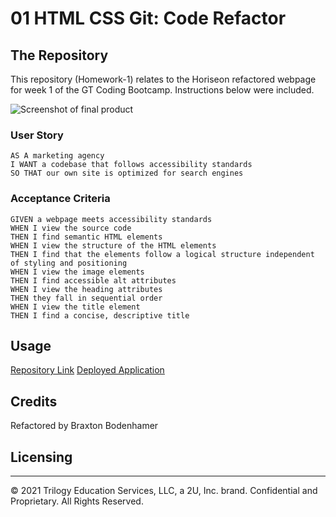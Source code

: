 # 01 HTML CSS Git: Code Refactor

## The Repository

This repository (Homework-1) relates to the Horiseon refactored webpage for week 1 of the GT Coding Bootcamp. Instructions below were included.

![Screenshot of final product](https://github.com/BraxB/homework-1/blob/main/Assets/screenshot.png?raw=true)

### User Story

```
AS A marketing agency
I WANT a codebase that follows accessibility standards
SO THAT our own site is optimized for search engines
```

### Acceptance Criteria

```
GIVEN a webpage meets accessibility standards
WHEN I view the source code
THEN I find semantic HTML elements
WHEN I view the structure of the HTML elements
THEN I find that the elements follow a logical structure independent of styling and positioning
WHEN I view the image elements
THEN I find accessible alt attributes
WHEN I view the heading attributes
THEN they fall in sequential order
WHEN I view the title element
THEN I find a concise, descriptive title
```

## Usage

[Repository Link](https://)
[Deployed Application](https://)


## Credits

Refactored by Braxton Bodenhamer

## Licensing

- - -
© 2021 Trilogy Education Services, LLC, a 2U, Inc. brand. Confidential and Proprietary. All Rights Reserved.
